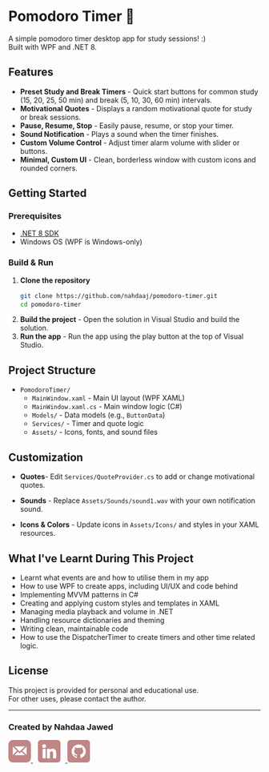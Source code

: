 # Pomodoro Timer 🍅
A simple pomodoro timer desktop app for study sessions! :)<br />Built with WPF and .NET 8.

## Features
- **Preset Study and Break Timers** - Quick start buttons for common study (15, 20, 25, 50 min) and break (5, 10, 30, 60 min) intervals.
- **Motivational Quotes** - Displays a random motivational quote for study or break sessions.
- **Pause, Resume, Stop** - Easily pause, resume, or stop your timer.
- **Sound Notification** - Plays a sound when the timer finishes.
- **Custom Volume Control** - Adjust timer alarm volume with slider or buttons.
- **Minimal, Custom UI** - Clean, borderless window with custom icons and rounded corners.

## Getting Started
### Prerequisites

- [.NET 8 SDK](https://dotnet.microsoft.com/download/dotnet/8.0)
- Windows OS (WPF is Windows-only)

### Build & Run

1. **Clone the repository**
    ```bash
    git clone https://github.com/nahdaaj/pomodoro-timer.git
    cd pomodoro-timer
    ```
2. **Build the project** - Open the solution in Visual Studio and build the solution.
3. **Run the app** - Run the app using the play button at the top of Visual Studio.

## Project Structure

- `PomodoroTimer/`
  - `MainWindow.xaml` - Main UI layout (WPF XAML)
  - `MainWindow.xaml.cs` - Main window logic (C#)
  - `Models/` - Data models (e.g., `ButtonData`)
  - `Services/` - Timer and quote logic
  - `Assets/` - Icons, fonts, and sound files

## Customization

- **Quotes**- Edit `Services/QuoteProvider.cs` to add or change motivational quotes.

- **Sounds** - Replace `Assets/Sounds/sound1.wav` with your own notification sound.

- **Icons & Colors** - Update icons in `Assets/Icons/` and styles in your XAML resources.

## What I've Learnt During This Project
- Learnt what events are and how to utilise them in my app
- How to use WPF to create apps, including UI/UX and code behind
- Implementing MVVM patterns in C#
- Creating and applying custom styles and templates in XAML
- Managing media playback and volume in .NET
- Handling resource dictionaries and theming
- Writing clean, maintainable code
- How to use the DispatcherTimer to create timers and other time related logic.

## License

This project is provided for personal and educational use.  
For other uses, please contact the author.

---

### Created by **Nahdaa Jawed**
<div>
<a href="mailto:nahdaajawed@gmail.com" target="_blank">
  <img src="ReadmeIcons\email.png" height="45"/>
</a>
<a href="https://www.linkedin.com/in/nahdaa-jawed/" target="_blank">
  <img src="ReadmeIcons\linkedin.png" height="45" style="margin-right:10px;margin-left:10px"/>
</a>
<a href="https://github.com/NahdaaJ" target="_blank">
  <img src="ReadmeIcons\github.png" height="45"/>
</a>
  
</div>
